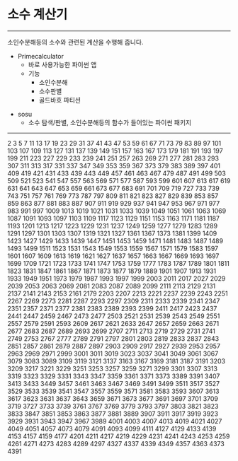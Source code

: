 # 소수 계산기
----------------------------
소인수분해등의 소수와 관련된 계산을 수행해 줍니다.

- Primecalculator
  - 바로 사용가능한 파이썬 앱
  - 기능
    - 소인수분해
    - 소수판별
    - 골드바흐 파티션
>>>>>>>>>>>>>>>>>>>>>>>>>>>>>>>>>>>>>>>>>>>>>>>>>>>>>>>>>>>>>>>>>>>>
      
- sosu
  - 소수 탐색/판별, 소인수분해등의 함수가 들어있는 파이썬 패키지
    




----------------------------


2	3	5	7	11	13	17	19	23	29  31	37	41	43	47	53	59	61	67	71
73	79	83	89	97	101	103	107	109	113 127	131	137	139	149	151	157	163	167	173
179	181	191	193	197	199	211	223	227	229 233	239	241	251	257	263	269	271	277	281
283	293	307	311	313	317	331	337	347	349 353	359	367	373	379	383	389	397	401	409
419	421	431	433	439	443	449	457	461	463
467	479	487	491	499	503	509	521	523	541
547	557	563	569	571	577	587	593	599	601
607	613	617	619	631	641	643	647	653	659
661	673	677	683	691	701	709	719	727	733
739	743	751	757	761	769	773	787	797	809
811	821	823	827	829	839	853	857	859	863
877	881	883	887	907	911	919	929	937	941
947	953	967	971	977	983	991	997	1009	1013
1019	1021	1031	1033	1039	1049	1051	1061	1063	1069
1087	1091	1093	1097	1103	1109	1117	1123	1129	1151
1153	1163	1171	1181	1187	1193	1201	1213	1217	1223 1229	1231	1237	1249	1259	1277	1279	1283	1289
1291	1297	1301	1303	1307	1319	1321	1327	1361	1367
1373	1381	1399	1409	1423	1427	1429	1433	1439	1447
1451	1453	1459	1471	1481	1483	1487	1489	1493	1499
1511	1523	1531	1543	1549	1553	1559	1567	1571	1579
1583	1597	1601	1607	1609	1613	1619	1621	1627	1637
1657	1663	1667	1669	1693	1697	1699	1709	1721	1723
1733	1741	1747	1753	1759	1777	1783	1787	1789	1801
1811	1823	1831	1847	1861	1867	1871	1873	1877	1879
1889	1901	1907	1913	1931	1933	1949	1951	1973	1979
1987	1993	1997	1999	2003	2011	2017	2027	2029	2039
2053	2063	2069	2081	2083	2087	2089	2099	2111	2113
2129	2131	2137	2141	2143	2153	2161	2179	2203	2207
2213	2221	2237	2239	2243	2251	2267	2269	2273	2281
2287	2293	2297	2309	2311	2333	2339	2341	2347	2351
2357	2371	2377	2381	2383	2389	2393	2399	2411	2417
2423	2437	2441	2447	2459	2467	2473	2477	2503	2521
2531	2539	2543	2549	2551	2557	2579	2591	2593	2609
2617	2621	2633	2647	2657	2659	2663	2671	2677	2683
2687	2689	2693	2699	2707	2711	2713	2719	2729	2731 2741	2749	2753	2767	2777	2789	2791	2797	2801
2803	2819	2833	2837	2843	2851	2857	2861	2879	2887
2897	2903	2909	2917	2927	2939	2953	2957	2963	2969
2971	2999	3001	3011	3019	3023	3037	3041	3049	3061
3067	3079	3083	3089	3109	3119	3121	3137	3163	3167
3169	3181	3187	3191	3203	3209	3217	3221	3229	3251
3253	3257	3259	3271	3299	3301	3307	3313	3319	3323
3329	3331	3343	3347	3359	3361	3371	3373	3389	3391
3407	3413	3433	3449	3457	3461	3463	3467	3469	3491
3499	3511	3517	3527	3529	3533	3539	3541	3547	3557
3559	3571	3581	3583	3593	3607	3613	3617	3623	3631
3637	3643	3659	3671	3673	3677	3691	3697	3701	3709
3719	3727	3733	3739	3761	3767	3769	3779	3793	3797
3803	3821	3823	3833	3847	3851	3853	3863	3877	3881
3889	3907	3911	3917	3919	3923	3929	3931	3943	3947
3967	3989	4001	4003	4007	4013	4019	4021	4027	4049
4051	4057	4073	4079	4091	4093	4099	4111	4127	4129
4133	4139	4153	4157	4159	4177	4201	4211	4217	4219
4229	4231	4241	4243	4253	4259	4261	4271	4273	4283
4289	4297	4327	4337	4339	4349	4357	4363	4373	4391

